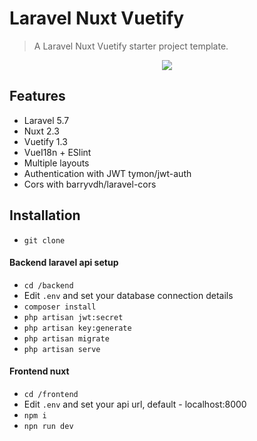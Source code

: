 # Laravel Nuxt Vuetify 

 
> A Laravel Nuxt Vuetify starter project template.

<p align="center">
<img src="https://i.imgur.com/iho38y3.png">
</p>

## Features

- Laravel 5.7 
- Nuxt 2.3 
- Vuetify 1.3
- VueI18n + ESlint
- Multiple layouts
- Authentication with JWT tymon/jwt-auth
- Cors with barryvdh/laravel-cors 

## Installation
- `git clone`

#### Backend laravel api setup
- `cd /backend`
- Edit `.env` and set your database connection details
- `composer install`
- `php artisan jwt:secret`
- `php artisan key:generate`
- `php artisan migrate`
- `php artisan serve`

#### Frontend nuxt 
- `cd /frontend`
- Edit `.env` and set your api url, default - localhost:8000
- `npm i`
- `npn run dev`

